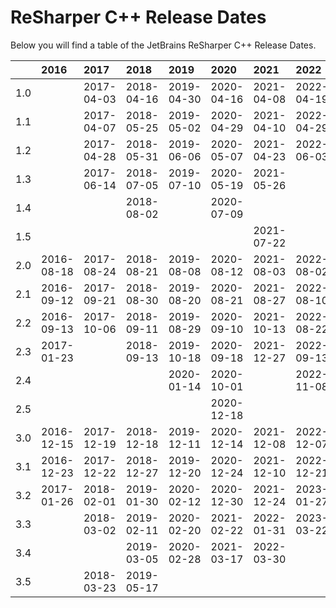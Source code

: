 # ReSharper C++ Release Dates
Below you will find a table of the JetBrains ReSharper C++ Release Dates.

|     | 2016       | 2017       | 2018       | 2019       | 2020       | 2021       | 2022       | 2023       |
|----:|:-----------|:-----------|:-----------|:-----------|:-----------|:-----------|:-----------|:-----------|
| 1.0 |            | 2017-04-03 | 2018-04-16 | 2019-04-30 | 2020-04-16 | 2021-04-08 | 2022-04-19 | 2023-04-05 |
| 1.1 |            | 2017-04-07 | 2018-05-25 | 2019-05-02 | 2020-04-29 | 2021-04-10 | 2022-04-29 | 2023-04-26 |
| 1.2 |            | 2017-04-28 | 2018-05-31 | 2019-06-06 | 2020-05-07 | 2021-04-23 | 2022-06-03 | 2023-05-17 |
| 1.3 |            | 2017-06-14 | 2018-07-05 | 2019-07-10 | 2020-05-19 | 2021-05-26 |            | 2023-06-22 |
| 1.4 |            |            | 2018-08-02 |            | 2020-07-09 |            |            | 2023-07-18 |
| 1.5 |            |            |            |            |            | 2021-07-22 |            |            |
| 2.0 | 2016-08-18 | 2017-08-24 | 2018-08-21 | 2019-08-08 | 2020-08-12 | 2021-08-03 | 2022-08-02 | 2023-08-02 |
| 2.1 | 2016-09-12 | 2017-09-21 | 2018-08-30 | 2019-08-20 | 2020-08-21 | 2021-08-27 | 2022-08-10 | 2023-08-24 |
| 2.2 | 2016-09-13 | 2017-10-06 | 2018-09-11 | 2019-08-29 | 2020-09-10 | 2021-10-13 | 2022-08-22 | 2023-09-26 |
| 2.3 | 2017-01-23 |            | 2018-09-13 | 2019-10-18 | 2020-09-18 | 2021-12-27 | 2022-09-13 | 2023-11-03 |
| 2.4 |            |            |            | 2020-01-14 | 2020-10-01 |            | 2022-11-08 | 2024-03-11 |
| 2.5 |            |            |            |            | 2020-12-18 |            |            |            |
| 3.0 | 2016-12-15 | 2017-12-19 | 2018-12-18 | 2019-12-11 | 2020-12-14 | 2021-12-08 | 2022-12-07 | 2023-12-06 |
| 3.1 | 2016-12-23 | 2017-12-22 | 2018-12-27 | 2019-12-20 | 2020-12-24 | 2021-12-10 | 2022-12-21 | 2023-12-12 |
| 3.2 | 2017-01-26 | 2018-02-01 | 2019-01-30 | 2020-02-12 | 2020-12-30 | 2021-12-24 | 2023-01-27 | 2023-12-20 |
| 3.3 |            | 2018-03-02 | 2019-02-11 | 2020-02-20 | 2021-02-22 | 2022-01-31 | 2023-03-22 | 2024-01-22 |
| 3.4 |            |            | 2019-03-05 | 2020-02-28 | 2021-03-17 | 2022-03-30 |            |            |
| 3.5 |            | 2018-03-23 | 2019-05-17 |            |            |            |            |            |